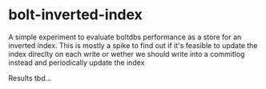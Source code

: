 # bolt-inverted-index

A simple experiment to evaluate boltdbs performance as a store for an inverted
index. This is mostly a spike to find out if it's feasible to update the index
direclty on each write or wether we should write into a commitlog instead and
periodically update the index

Results tbd...
